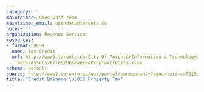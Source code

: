 ```yaml
---
category: ''
maintainer: Open Data Team
maintainer_email: opendata@toronto.ca
notes: ''
organization: Revenue Services
resources:
- format: XLSX
  name: Tax Credit
  url: http://www1.toronto.ca/City Of Toronto/Information & Technology/Open Data/Data
    Sets/Assets/Files/UnseveredPropTaxCredits.xlsx
schema: default
source: http://www1.toronto.ca/wps/portal/contentonly?vgnextoid=cd7819d26d0e4410VgnVCM10000071d60f89RCRD&vgnextchannel=1a66e03bb8d1e310VgnVCM10000071d60f89RCRD
title: "Credit Balance \u2013 Property Tax"
---
```


